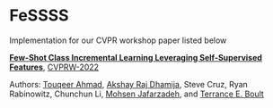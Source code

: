 # FeSSSS

Implementation for our CVPR workshop paper listed below  

**[Few-Shot Class Incremental Learning Leveraging Self-Supervised Features](https://drive.google.com/file/d/1NMiVTmSzoa8s2isFVhmAqHg8ChZXhQMo/view?usp=sharing)**, [CVPRW-2022](https://cvpr2022.thecvf.com/)

Authors: [Touqeer Ahmad](https://sites.google.com/site/touqeerahmadsite/Touqeer?authuser=0), [Akshay Raj Dhamija](https://akshay-raj-dhamija.github.io/), Steve Cruz, Ryan Rabinowitz, Chunchun Li, [Mohsen Jafarzadeh](http://www.mohsen-jafarzadeh.com/index.php), and [Terrance E. Boult](https://vast.uccs.edu/~tboult/) 

